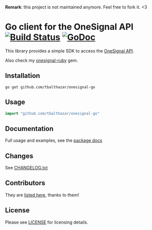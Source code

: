 **Remark**: this project is not maintained anymore. Feel free to fork it. <3

# Go client for the OneSignal API [![Build Status](https://travis-ci.org/tbalthazar/onesignal-go.svg?branch=master)](https://travis-ci.org/tbalthazar/onesignal-go) [![GoDoc](https://godoc.org/github.com/tbalthazar/onesignal-go?status.svg)](https://godoc.org/github.com/tbalthazar/onesignal-go)

This library provides a simple SDK to access the [OneSignal API](https://documentation.onesignal.com/docs/server-api-overview).

Also check my [onesignal-ruby](https://github.com/tbalthazar/onesignal-ruby) gem.

## Installation

```
go get github.com/tbalthazar/onesignal-go
```

## Usage

```go
import "github.com/tbalthazar/onesignal-go"
```

## Documentation

Full usage and examples, see the [package docs](https://godoc.org/github.com/tbalthazar/onesignal-go)

## Changes

See [CHANGELOG.txt](CHANGELOG.txt)

## Contributors

They are [listed here](https://github.com/tbalthazar/onesignal-go/graphs/contributors), thanks to them!

## License

Please see [LICENSE](/LICENSE) for licensing details. 
